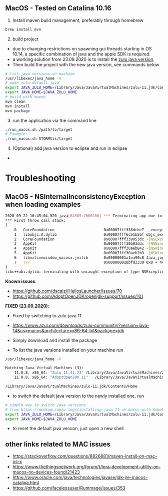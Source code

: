 


## MacOS - Tested on Catalina 10.16

1. Install maven build management, preferably through homebrew

```bash
brew install mvn
```

2. build project 
*  due to changing restrictions on spawning gui threads starting in OS 10.14, a specific combination of java and the apple SDK is required.
* a working solution from 23.09.2020 is to install the [zulu java version](https://www.azul.com/downloads/zulu-community/?version=java-14&os=macos&architecture=x86-64-bit&package=jdk).
* Then build the project with the new java version, see commands below

```bash
# list java versions on machine
/usr/libexec/java_home -V
# make zulu default java
export JAVA_ZULU_HOME=/Library/Java/JavaVirtualMachines/zulu-11.jdk/Contents/Home
export JAVA_HOME=$JAVA_ZULU_HOME
# build with maven
mvn clean
mvn install
mvn package
```

3. run the application via the command line

```bash
./run_macos.sh /path/to/target
# Example: 
./run_macos.sh STORMVis/target
```

4. (Optional) add java version to eclipse and run in eclipse
* 


# Troubleshooting

## MacOS - NSInternalInconsistencyException when loading examples
```bash
2020-09-22 16:45:04.520 java[64585:7666166] *** Terminating app due to uncaught exception 'NSInternalInconsistencyException', reason: 'NSWindow drag regions should only be invalidated on the Main Thread!'
*** First throw call stack:
(
	0   CoreFoundation                      0x00007fff338dcbe7 __exceptionPreprocess + 250
	1   libobjc.A.dylib                     0x00007fff6c51b5bf objc_exception_throw + 48
	2   CoreFoundation                      0x00007fff339053dc -[NSException raise] + 9
	3   AppKit                              0x00007fff30b03ddc -[NSWindow(NSWindow_Theme) _postWindowNeedsToResetDragMarginsUnlessPostingDisabled] + 310
	4   AppKit                              0x00007fff30aeb842 -[NSWindow _initContent:styleMask:backing:defer:contentView:] + 1416
	5   AppKit                              0x00007fff30aeb2b3 -[NSWindow initWithContentRect:styleMask:backing:defer:] + 42
	6   libnativewindow_macosx.jnilib       0x00000001a1ea90c8 Java_jogamp_nativewindow_macosx_OSXUtil_CreateNSWindow0 + 440
	7   ???                                 0x000000010bfd3330 0x0 + 4496110384
)
libc++abi.dylib: terminating with uncaught exception of type NSException
```
**Known issues**:
* https://github.com/dscalzi/HeliosLauncher/issues/70
* https://github.com/AdoptOpenJDK/openjdk-support/issues/101

**FIXED (23.09.2020)**:
* Fixed by switching to zulu-java 11
* https://www.azul.com/downloads/zulu-community/?version=java-14&os=macos&architecture=x86-64-bit&package=jdk
* Simply download and install the package


* To list the java versions installed on your machine run 

```bash
/usr/libexec/java_home -V

Matching Java Virtual Machines (3):
    11.0.8, x86_64:	"Zulu 11.41.23"	/Library/Java/JavaVirtualMachines/zulu-11.jdk/Contents/Home
    11.0.8, x86_64:	"AdoptOpenJDK 11"	/Library/Java/JavaVirtualMachines/adoptopenjdk-11.jdk/Contents/Home

/Library/Java/JavaVirtualMachines/zulu-11.jdk/Contents/Home
```
* to switch the default java version to the newly installed one, run

```bash
# simple way to switch java versions 
# from https://medium.com/w-logs/installing-java-11-on-macos-with-homebrew-7f73c1e9fadf
export JAVA_ZULU_HOME=/Library/Java/JavaVirtualMachines/zulu-11.jdk/Contents/Home
export JAVA_HOME=$JAVA_ZULU_HOME
```

* to reset the default java version, just open a new shell

## other links related to MAC issues


* https://stackoverflow.com/questions/8826881/maven-install-on-mac-os-x
* https://www.thethingsnetwork.org/forum/t/lora-development-utility-on-macos-no-devices-found/21423
* https://www.oracle.com/java/technologies/javase/jdk-jre-macos-catalina.html
* https://github.com/facelessuser/Rummage/issues/353
